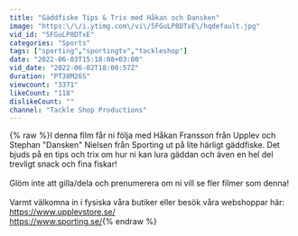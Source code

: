 ```yaml
---
title: "Gäddfiske Tips & Trix med Håkan och Dansken"
image: "https:\/\/i.ytimg.com\/vi\/5FGuLP8DTxE\/hqdefault.jpg"
vid_id: "5FGuLP8DTxE"
categories: "Sports"
tags: ["sporting","sportingtv","tackleshop"]
date: "2022-06-03T15:18:08+03:00"
vid_date: "2022-06-02T18:00:57Z"
duration: "PT38M26S"
viewcount: "3371"
likeCount: "118"
dislikeCount: ""
channel: "Tackle Shop Productions"
---
```

{% raw %}I denna film får ni följa med Håkan Fransson från Upplev och Stephan &quot;Dansken&quot; Nielsen från Sporting ut på lite härligt gäddfiske. Det bjuds på en tips och trix om hur ni kan lura gäddan och även en hel del trevligt snack och fina fiskar!<br /><br />Glöm inte att gilla/dela och prenumerera om ni vill se fler filmer som denna!<br /><br />Varmt välkomna in i fysiska våra butiker eller besök våra webshoppar här:<br /><a rel="nofollow" target="blank" href="https://www.upplevstore.se/">https://www.upplevstore.se/</a><br /><a rel="nofollow" target="blank" href="https://www.sporting.se/">https://www.sporting.se/</a>{% endraw %}
